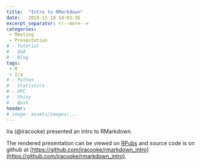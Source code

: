 ```yaml
---
title:  "Intro to RMarkdown"
date:   2019-11-18 14:03:35
excerpt_separator: <!--more-->
categories:
 - Meeting
 - Presentation
# - Tutorial
# - Q&A
# - Blog
tags:
 - R
 - Ira
# - Python
# - Statistics
# - HPC
# - Shiny
# - Bash
header:
# image: assets/images/...
---
```


Ira (@iracooke) presented an intro to RMarkdown. 

The rendered presentation can be viewed on [RPubs](http://rpubs.com/iracooke/rmarkdown_intro) and source code is on github at [https://github.com/iracooke/rmarkdown_intro](https://github.com/iracooke/rmarkdown_intro).